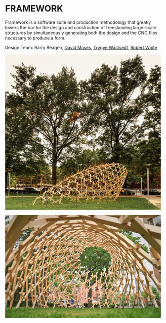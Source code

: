 # FRAMEWORK
Framework is a software suite and production methodology that greatly lowers the bar for the design and construction of freestanding large-scale structures by simultaneously generating both the design and the CNC files necessary to produce a form.

Design Team: Barry Beagen, [David Moses](http://davidmosesprojects.com/), [Trygve Wastvedt](http://trygvewastvedt.com), [Robert White](http://rowhite.com)

![alt tag](https://github.com/twastvedt/FRAMEWORK/blob/master/images/framework.jpg)

![alt tag](https://github.com/twastvedt/FRAMEWORK/blob/master/images/framework-2.jpg)
